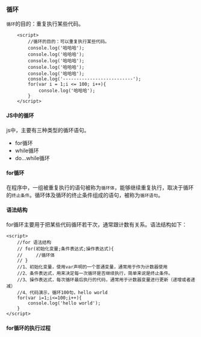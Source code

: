 ### 循环

`循环`的目的：重复执行某些代码。

```
    <script>
        //循环的目的：可以重复执行某些代码。
        console.log('哈哈哈');
        console.log('哈哈哈');
        console.log('哈哈哈');
        console.log('哈哈哈');
        console.log('哈哈哈');
        console.log('--------------------------');
        for(var i = 1;i <= 100; i++){
            console.log('哈哈哈');
        }
    </script>
```

#### JS中的循环

js中，主要有三种类型的循环语句。

- for循环
- while循环
- do...while循环

#### for循环

在程序中，一组被重复执行的语句被称为`循环体`，能够继续重复执行，取决于循环的`终止条件`。循环体及循环的终止条件组成的语句，被称为`循环语句`。

#### 语法结构

for循环主要用于把某些代码循环若干次，通常跟计数有关系。语法结构如下：

```
<script>
    //for 语法结构
    // for(初始化变量;条件表达式;操作表达式){
    //     //循环体
    // }
    //1、初始化变量，使用var声明的一个普通变量，通常用于作为计数器使用
    //2、条件表达式，用来决定每一次循环是否继续执行，简单来说是终止条件。
    //3、操作表达式，每次循环最后执行的代码，通常用于计数器变量进行更新（递增或者递减）
    //4、代码演示，循环100句，hello world
    for(var i=1;i<=100;i++){
        console.log('hello world');
    }
</script>
```

#### for循环的执行过程



